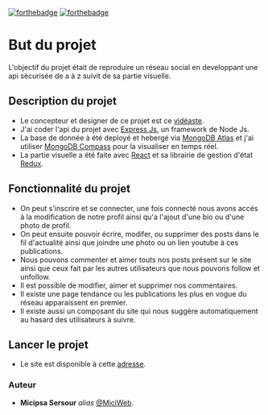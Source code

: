 [![forthebadge](https://forthebadge.com/images/badges/ctrl-c-ctrl-v.svg)](http://forthebadge.com)
[![forthebadge](https://forthebadge.com/images/badges/made-with-javascript.svg)](http://forthebadge.com)

# But du projet
L'objectif du projet était de reproduire un réseau social en developpant une api sécurisée de a à z suivit de sa partie visuelle.

## Description du projet
* Le concepteur et designer de ce projet est ce [vidéaste](https://www.youtube.com/c/FromScratchD%C3%A9veloppementWeb).
* J'ai coder l'api du projet avec [Express Js](https://expressjs.com/fr/), un framework de Node Js.
* La base de donnée à été deployé et hebergé via [MongoDB Atlas](https://www.mongodb.com/atlas/database) et j'ai utiliser [MongoDB Compass](https://www.mongodb.com/products/compass) pour la visualiser en temps réel.
* La partie visuelle a été faite avec [React](https://fr.reactjs.org/) et sa librairie de gestion d'état [Redux](https://redux.js.org/).
## Fonctionnalité du projet
* On peut s'inscrire et se connecter, une fois connecté nous avons accés à la modification de notre profil ainsi qu'a l'ajout d'une bio ou d'une photo de profil.
* On peut ensuite pouvoir écrire, modifer, ou supprimer des posts dans le fil d'actualité ainsi que joindre une photo ou un lien youtube à ces publications.
* Nous pouvons commenter et aimer touts nos posts présent sur le site ainsi que ceux fait par les autres utilisateurs que nous pouvons follow et unfollow.
* Il est possible de modifier, aimer et supprimer nos commentaires.
* Il existe une page tendance ou les publications les plus en vogue du réseau apparaissent en premier.
* Il existe aussi un composant du site qui nous suggère automatiquement au hasard des utilisateurs à suivre.
## Lancer le projet
* Le site est disponible à cette [adresse]().

### Auteur
* **Micipsa Sersour** _alias_ [@MiciWeb](https://github.com/MiciWeb).
